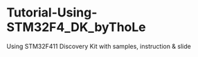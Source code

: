 # Tutorial-Using-STM32F4_DK_byThoLe
 Using STM32F411 Discovery Kit with samples, instruction & slide
